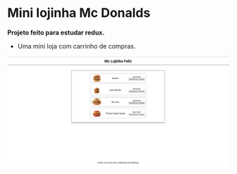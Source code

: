 # Mini lojinha Mc Donalds

 **Projeto feito para estudar redux.**

 - Uma mini loja com carrinho de compras.


 <img src="./resultado.png" />